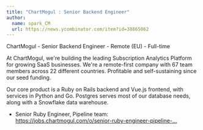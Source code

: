 ```yaml
---
title: "ChartMogul : Senior Backend Engineer"
author:
  name: spark_CM
  url: https://news.ycombinator.com/item?id=38865062
---
```

ChartMogul - Senior Backend Engineer - Remote (EU) - Full-time

At ChartMogul, we&#x27;re building the leading Subscription Analytics Platform for growing SaaS businesses. We&#x27;re a remote-first company with 67 team members across 22 different countries. Profitable and self-sustaining since our seed funding.

Our core product is a Ruby on Rails backend and Vue.js frontend, with services in Python and Go. Postgres serves most of our database needs, along with a Snowflake data warehouse.

- Senior Ruby Engineer, Pipeline team: <a href="https:&#x2F;&#x2F;jobs.chartmogul.com&#x2F;o&#x2F;senior-ruby-engineer-pipeline-team-eu-2" rel="nofollow">https:&#x2F;&#x2F;jobs.chartmogul.com&#x2F;o&#x2F;senior-ruby-engineer-pipeline-...</a>
